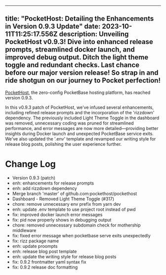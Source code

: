 
---
title: &#34;PocketHost: Detailing the Enhancements in Version 0.9.3 Update&#34;
date: 2023-10-11T11:25:17.556Z
description: Unveiling PocketHost v0.9.3! Dive into enhanced release prompts, streamlined docker launch, and improved debug output. Ditch the light theme toggle and redundant checks. Last chance before our major version release! So strap in and ride shotgun on our journey to Pocket perfection!
---

[PocketHost](https://pockethost.io), the zero-config PocketBase hosting platform, has reached version 0.9.3.

In this v0.9.3 patch of PocketHost, we&#39;ve infused several enhancements, including refined release prompts and the incorporation of the &#39;rizzdown&#39; dependency. The previously included Light Theme Toggle in the dashboard was removed, unnecessary coding was pruned for streamlined performance, and error messages are now more detailed—providing better insights during Docker launch and unexpected PocketBase service exits. We&#39;ve also updated the &#39;.env&#39; template and revamped our writing style for release blog posts, polishing the user experience further.


# Change Log

* Version 0.9.3 (patch)
* enh: enhancements for release prompts
* enh: add rizzdown dependency
* Merge branch &#39;master&#39; of github.com:pockethost/pockethost
* Dashboard - Removed Light Theme Toggle (#317)
* chore: remove unnecessary env prefix from yarn dev
* enh: update .env template to use project root instead of pwd
* fix: improved docker launch error messages
* fix: pid now properly shows in debugging output
* chore: removed unnecessary subdomain check for mothership middleware
* fix: fixed error message when pocketbase serve exits unexpectedly
* fix: rizz package name
* enh: update proompts
* enh: release blog post template
* enh: update the writing style for release blog posts
* fix: 0.9.2 frontmatter yaml syntax fix
* fix: 0.9.2 release doc formatting
